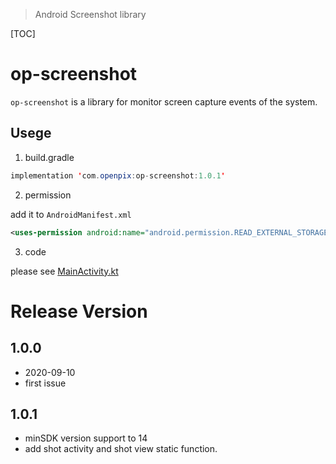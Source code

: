 > Android Screenshot library

[TOC]

# op-screenshot

`op-screenshot` is a library for monitor screen capture events of the system.

## Usege

1. build.gradle

```java
implementation 'com.openpix:op-screenshot:1.0.1'
```

2. permission

add it to `AndroidManifest.xml`

```xml
<uses-permission android:name="android.permission.READ_EXTERNAL_STORAGE"/>
```

3. code

please see
[MainActivity.kt](./app/src/main/java/com/openpix/screenshot/test/MainActivity.kt)

# Release Version

## 1.0.0

- 2020-09-10
- first issue

## 1.0.1

- minSDK version support to 14
- add shot activity and shot view static function.
